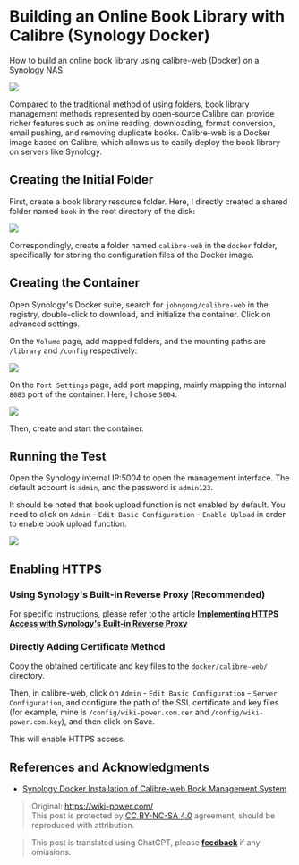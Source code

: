 # Building an Online Book Library with Calibre (Synology Docker)

How to build an online book library using calibre-web (Docker) on a Synology NAS.

![](https://wiki-media-1253965369.cos.ap-guangzhou.myqcloud.com/img/20210429125418.png)

Compared to the traditional method of using folders, book library management methods represented by open-source Calibre can provide richer features such as online reading, downloading, format conversion, email pushing, and removing duplicate books. Calibre-web is a Docker image based on Calibre, which allows us to easily deploy the book library on servers like Synology.

## Creating the Initial Folder

First, create a book library resource folder. Here, I directly created a shared folder named `book` in the root directory of the disk:

![](https://wiki-media-1253965369.cos.ap-guangzhou.myqcloud.com/img/20210429214028.png)

Correspondingly, create a folder named `calibre-web` in the `docker` folder, specifically for storing the configuration files of the Docker image.

## Creating the Container

Open Synology's Docker suite, search for `johngong/calibre-web` in the registry, double-click to download, and initialize the container. Click on advanced settings.

On the `Volume` page, add mapped folders, and the mounting paths are `/library` and `/config` respectively:

![](https://wiki-media-1253965369.cos.ap-guangzhou.myqcloud.com/img/20210429214908.png)

On the `Port Settings` page, add port mapping, mainly mapping the internal `8083` port of the container. Here, I chose `5004`.

![](https://wiki-media-1253965369.cos.ap-guangzhou.myqcloud.com/img/20210429215121.png)

Then, create and start the container.

## Running the Test

Open the Synology internal IP:5004 to open the management interface. The default account is `admin`, and the password is `admin123`.

It should be noted that book upload function is not enabled by default. You need to click on `Admin` - `Edit Basic Configuration` - `Enable Upload` in order to enable book upload function.

![](https://wiki-media-1253965369.cos.ap-guangzhou.myqcloud.com/img/20210429215628.png)

## Enabling HTTPS

### Using Synology's Built-in Reverse Proxy (Recommended)

For specific instructions, please refer to the article [**Implementing HTTPS Access with Synology's Built-in Reverse Proxy**](https://wiki-power.com/%E7%94%A8%E7%BE%A4%E6%99%96%E8%87%AA%E5%B8%A6%E5%8F%8D%E5%90%91%E4%BB%A3%E7%90%86%E5%AE%9E%E7%8E%B0HTTPS%E8%AE%BF%E9%97%AE)

### Directly Adding Certificate Method

Copy the obtained certificate and key files to the `docker/calibre-web/` directory.

Then, in calibre-web, click on `Admin` - `Edit Basic Configuration` - `Server Configuration`, and configure the path of the SSL certificate and key files (for example, mine is `/config/wiki-power.com.cer` and `/config/wiki-power.com.key`), and then click on Save.

This will enable HTTPS access.

## References and Acknowledgments

- [Synology Docker Installation of Calibre-web Book Management System](https://www.chrno.cn/index.php/docker/15.html)

> Original: <https://wiki-power.com/>  
> This post is protected by [CC BY-NC-SA 4.0](https://creativecommons.org/licenses/by/4.0/deed.en) agreement, should be reproduced with attribution.

> This post is translated using ChatGPT, please [**feedback**](https://github.com/linyuxuanlin/Wiki_MkDocs/issues/new) if any omissions.